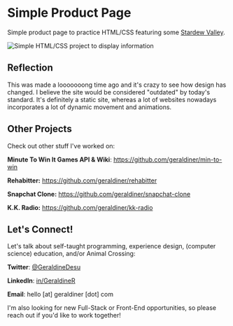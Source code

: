 # Simple Product Page

Simple product page to practice HTML/CSS featuring some [Stardew Valley](https://www.stardewvalleywiki.com/Stardew_Valley_Wiki).

![Simple HTML/CSS project to display information](https://i.imgur.com/OpsP6Ik.gif)

## Reflection

This was made a looooooong time ago and it's crazy to see how design has changed. I believe the site would be considered "outdated" by today's standard. It's definitely a static site, whereas a lot of websites nowadays incorporates a lot of dynamic movement and animations.








## Other Projects

Check out other stuff I've worked on:

**Minute To Win It Games API & Wiki**: https://github.com/geraldiner/min-to-win

**Rehabitter:** https://github.com/geraldiner/rehabitter

**Snapchat Clone:** https://github.com/geraldiner/snapchat-clone

**K.K. Radio:** https://github.com/geraldiner/kk-radio

## Let's Connect!

Let's talk about self-taught programming, experience design, (computer science) education, and/or Animal Crossing:

**Twitter**: [@GeraldineDesu](https://twitter.com/geraldinedesu)

**LinkedIn**: [in/GeraldineR](https://linkedin.com/in/geraldiner)

**Email**: hello [at] geraldiner [dot] com

I'm also looking for new Full-Stack or Front-End opportunities, so please reach out if you'd like to work together!
